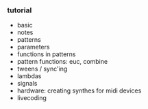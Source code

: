 ### tutorial
- basic
- notes
- patterns
- parameters
- functions in patterns
- pattern functions: euc, combine
- tweens / sync'ing
- lambdas
- signals
- hardware: creating synthes for midi devices
- livecoding
